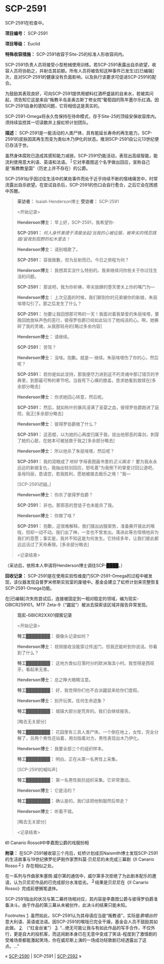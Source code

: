 # SCP-2591
                        




SCP-2591在检查中。



**项目编号：** SCP-2591

**项目等级：** Euclid

**特殊收容措施：** SCP-2591收容于Site-25的标准人形收容间内。

SCP-2591负责人员将接受小型枪械使用训练。若SCP-2591表露出自杀欲望，收容人员将协助之，并射击其前额。所有人员将被告知这种事件已发生过[已编辑]次，且对SCP-2591的健康没有负面影响，以及执行该要求可促进SCP-2591的配合。

为鼓励其表现良好，可向SCP-2591提供用塑料红酒杯盛装的自来水，若被其问起，须告知它这是来自“叛教半岛圣奥古斯丁修女院”葡萄园的陈年墨尔乐红酒。因SCP-2591自身的感知问题，它将相信这是真实的。

SCP-2591-Omega将永久性保持在待命模式，存于Site-25的顶级安保收容库内。须持续监控其一切读数并上报虹桥计划团队。

**描述：** SCP-2591是一能活动的人类尸体，具有能延长寿命的再生能力。SCP-2591的皮肤因其再生而变为类似木乃伊化的状态。推测SCP-2591自公元13世纪便已存活于世。

虽然身体腐败已造成其感知能力减弱，SCP-2591仍能活动，表现出高级智能，能流利使用意大利语、英语和法语。<sup class='footnoteref'>
 <a shape='rect' class='footnoteref' id='footnoteref-1' href='javascript:;' onclick='WIKIDOT.page.utils.scrollToReference(&apos;footnote-1&apos;)'>1</a>
</sup>它对李嘉图这个名字做出回应，宣称自己是“叛教教皇国”（历史上并不存在）的公爵。

SCP-2591似乎因过往生活中的某些事件而处于近乎持续不断的情绪痛苦中，时常流露出自杀欲望。在尝试自杀后，SCP-2591的伤口会自行愈合，之后它会在困惑中苏醒。


> **采访者：** Isaiah Henderson博士
**受访者：** SCP-2591
> 
> <开始记录>
> 
> **Henderson博士：** 早上好，SCP-2591，我希望你-
> 
> **SCP-2591：** *何人身怀美德于清晨坐起/当我的心被征服，被卑劣的残忍践踏/留我到孤野的松木里去！* 
> 
> **Henderson博士：** 请别唱歌了。
> 
> **SCP-2591：** 容我致歉，但为反射而已。今日之旅程为何？
> 
> **Henderson博士：** 我想其实没什么特别的。我来继续问你些关于你过往生活的问题。
> 
> **SCP-2591：** 那说吧，我为你祈祷，卑劣放肆的堕天使关上你的嘴门为—
> 
> **Henderson博士：** 上次见面的时候，我们聊到你的兄弟被你的新娘，朱丽埃塔勾引了。那之后发生了什么？
> 
> **SCP-2591：** 勿要让我回想那可怖的一天！我面对着我挚爱的朱丽埃塔，要挽回她放纵声色的恶行，彼得罗伯爵已经如此玷污了她纯洁的心。啊，她撕碎了我的灵魂，从我那轻舟的[略过多余内容]
> 
> **Henderson博士：** 请继续。
> 
> **SCP-2591：** 劳驾？
> 
> **Henderson博士：** 没啥。抱歉。就是— 继续。朱丽埃塔伤了你的心，然后呢？
> 
> **SCP-2591：** 若你是如此坚持，那我便尽力进到这不朽灵魂中那订错页的字典里，到那最可怖的章节吧。当我弯下心痛的膝盖，恳求她看到救赎在[多余部分略去]
> 
> **Henderson博士：** 你求她回心转意，然后呢。
> 
> **SCP-2591：** 然后，就如秋叶的暴风浸满了圣婴之血，彼得罗伯爵跑进了庭院，我正[多余部分略去]
> 
> **Henderson博士：** 彼得罗伯爵做了什么？
> 
> **SCP-2591：** 这恶棍，以为她的心再度归属于我，拔出他邪恶的毒剑，刺穿了她的心脏，在她本可被拯救于我之[多余部分略去]
> 
> **Henderson博士：** 所以他杀了朱丽埃塔，然后呢？
> 
> **SCP-2591：** 我的双眼成了*地狱* 字母表图画书里的*正义画龙！* 要为我永永远远的新娘复仇，我抽出轻剑回应，怒吼着“为我倒下的挚爱讨回公道吧，圣母玛丽，恳请您，若我胜利，愿她被接去极乐之境！”我—
> 
> [SCP-2591迟疑。]
> 
> **Henderson博士：** 你杀了彼得罗伯爵？
> 
> **SCP-2591：** 非也。那邪恶的登徒子也未能杀了我。
> 
> **Henderson博士：** 你做了啥？
> 
> **SCP-2591：** 抱歉，这很难解释。我们摆出凶狠架势，准备撕开彼此的喉咙，但却一动不动。我们出了神，一言也不曾发出。落进此等古怪境地非为我们的意愿；事实是，我并不知这是为何发生。它持续多年，让我们彼此都远远活过了天命寿限。[多余部分略去]
> 
> <记录结束>
> 

（采访后，依照本人申请将Henderson博士调往SCP-████。）

**回收记录：** SCP-2591是在使用实验性维度门SCP-2591-Omega的过程中被发现，该仪器发现自普罗米修斯实验室的废墟中。基金会建立了虹桥计划来完整恢复SCP-2591-Omega功能。

在[已编辑]次失败尝试后，连接被固定到一相对稳定的领域，编为现实-GBICR259101。MTF Zeta-9（“鼹鼠”）被派去探索该区域并报告异常发现。


> **现实-GBICR2XX01探索记录** 
> 
> <开始记录>
> 
> **特工████████：** 摄像头记录如何？
> 
> **Henderson博士：** 视频接收没能穿过传送门，但我还能听到你说话。你看到了什么？
> 
> **特工████████：** 这地方类似日落时分的欧洲海滨小村。我觉得是西班牙。看起来无害。
> 
> **Henderson博士：** 总之睁大眼睛注意。
> 
> **特工████████：** 好，我觉得你们也不会派鼹鼠来给你们度假。
> 
> **Henderson博士：** 别开玩笑。任何生命迹象？
> 
> **特工████████：** 城镇大部分是荒弃的。我们会继续报告。
> 
> [略去无关部分]
> 
> **特工████████：** 花园里有三具人类尸体。一个倒在地上，女性，完全分解了，另两个男性还站着，用剑指着对方。男性表现出木乃伊化。
> 
> **Henderson博士：** 我要全部三个的组织样本。
> 
> **特工████████：** 明白。正在从第一名男性上采集。
> 
> [SCP-2591的喊叫声]
> 
> **特工████████：** 第一名男性抵抗组织采集。它非常激动。
> 
> **Henderson博士：** 它是活的？
> 
> **特工████████：** 确认是的。我们该把他制服然后带走？
> 
> **Henderson博士：** 听着不错。
> 
> [略去无关部分]
> 
> <记录结束>
> 



《Il Canario Rosso》中李嘉图公爵的戏服扮相



**附录：** 在SCP-2591被收容三个月后，虹桥计划成员Naismith博士发现SCP-2591的生活故事与19世纪佛罗伦萨剧作家贾科莫·贝尼尼的未完成三幕剧《Il Canario Rosso<sup class='footnoteref'>
 <a shape='rect' class='footnoteref' id='footnoteref-2' href='javascript:;' onclick='WIKIDOT.page.utils.scrollToReference(&apos;footnote-2&apos;)'>2</a>
</sup>》存在相似之处。

在一系列与作曲家朱塞佩·威尔第的通信中，威尔第多次拒绝了为此剧本配乐的邀请，认为贝尼尼作品的已完成部分水准低劣。<sup class='footnoteref'>
 <a shape='rect' class='footnoteref' id='footnoteref-3' href='javascript:;' onclick='WIKIDOT.page.utils.scrollToReference(&apos;footnote-3&apos;)'>3</a>
</sup>结果是贝尼尼在《Il Canario Rosso》完成前便搁笔退休。

SCP-2591指出的状况与第二幕终场相对应，其内容是李嘉图公爵与彼得罗伯爵准备决斗。由于作品的第三幕从未被创作，此决斗的结果只能未知。


Footnotes
<a shape='rect' href='javascript:;' onclick='WIKIDOT.page.utils.scrollToReference(&apos;footnoteref-1&apos;)'>1</a>. 虽然如此，SCP-2591认为其母语应当是“叛教语”，实际是*歌唱出的* 意大利语、英语或法语。因SCP-2591的喉咙已完全干燥，基金会人员不鼓励其如此做。
<a shape='rect' href='javascript:;' onclick='WIKIDOT.page.utils.scrollToReference(&apos;footnoteref-2&apos;)'>2</a>. （“红金丝雀”）
<a shape='rect' href='javascript:;' onclick='WIKIDOT.page.utils.scrollToReference(&apos;footnoteref-3&apos;)'>3</a>. “…绝无可能让我与有如此作品的写手合作，不仅外行，更是自大的投机客，而这闹剧本身已在无意中变成了笑话-程度到了激情剧的受难场景都能激起笑场，你在威尼斯上演的一场成功轻歌剧已经透露出了这点。…”



« [SCP-2590](/scp-2590) | SCP-2591 | [SCP-2592](/scp-2592) »





                    